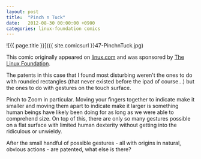 ```yaml
---
layout: post
title:  "Pinch n Tuck"
date:   2012-08-30 00:00:00 +0900
categories: linux-foundation comics
---
```


![{{ page.title }}]({{ site.comicsurl }}47-PinchnTuck.jpg)

This comic originally appeared on [linux.com](https://www.linux.com) and was sponsored by [The Linux Foundation](https://www.linuxfoundation.org/).


The patents in this case that I found most disturbing weren't the ones to do with rounded rectangles (that never existed before the ipad of course...) but the ones to do with gestures on the touch surface.

Pinch to Zoom in particular. Moving your fingers together to indicate make it smaller and moving them apart to indicate make it larger is something human beings have likely been doing for as long as we were able to comprehend size. On top of this, there are only so many gestures possible on a flat surface with limited human dexterity without getting into the ridiculous or unwieldy.

After the small handful of possible gestures - all with origins in natural, obvious actions - are patented, what else is there?
